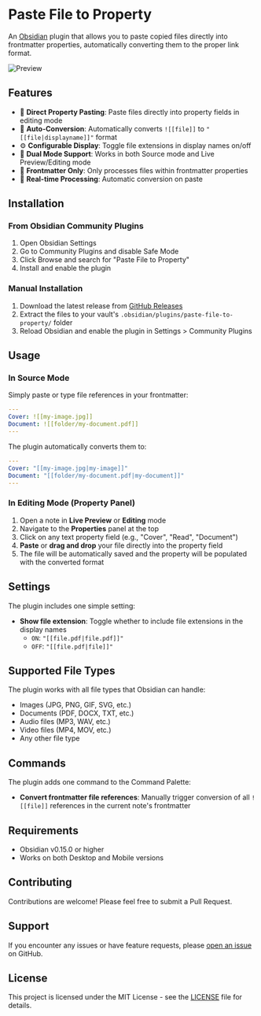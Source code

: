 # Paste File to Property

An [Obsidian](https://obsidian.md/) plugin that allows you to paste copied files directly into frontmatter properties, automatically converting them to the proper link format.

![Preview](https://github.com/user-attachments/assets/bd894cf8-7ffb-4a03-be7e-b81a85546f5e)

## Features

- 🎯 **Direct Property Pasting**: Paste files directly into property fields in editing mode
- 🔄 **Auto-Conversion**: Automatically converts `![[file]]` to `"[[file|displayname]]"` format
- ⚙️ **Configurable Display**: Toggle file extensions in display names on/off
- 📝 **Dual Mode Support**: Works in both Source mode and Live Preview/Editing mode
- 🎨 **Frontmatter Only**: Only processes files within frontmatter properties
- 🚀 **Real-time Processing**: Automatic conversion on paste

## Installation

### From Obsidian Community Plugins

1. Open Obsidian Settings
2. Go to Community Plugins and disable Safe Mode
3. Click Browse and search for "Paste File to Property"
4. Install and enable the plugin

### Manual Installation

1. Download the latest release from [GitHub Releases](https://github.com/ZeroMB/paste-file-to-property/releases)
2. Extract the files to your vault's `.obsidian/plugins/paste-file-to-property/` folder
3. Reload Obsidian and enable the plugin in Settings > Community Plugins

## Usage

### In Source Mode

Simply paste or type file references in your frontmatter:

```yaml
---
Cover: ![[my-image.jpg]]
Document: ![[folder/my-document.pdf]]
---
```

The plugin automatically converts them to:

```yaml
---
Cover: "[[my-image.jpg|my-image]]"
Document: "[[folder/my-document.pdf|my-document]]"
---
```

### In Editing Mode (Property Panel)

1. Open a note in **Live Preview** or **Editing** mode
2. Navigate to the **Properties** panel at the top
3. Click on any text property field (e.g., "Cover", "Read", "Document")
4. **Paste** or **drag and drop** your file directly into the property field
5. The file will be automatically saved and the property will be populated with the converted format

## Settings

The plugin includes one simple setting:

- **Show file extension**: Toggle whether to include file extensions in the display names
  - `ON`: `"[[file.pdf|file.pdf]]"`
  - `OFF`: `"[[file.pdf|file]]"`

## Supported File Types

The plugin works with all file types that Obsidian can handle:
- Images (JPG, PNG, GIF, SVG, etc.)
- Documents (PDF, DOCX, TXT, etc.)
- Audio files (MP3, WAV, etc.)
- Video files (MP4, MOV, etc.)
- Any other file type

## Commands

The plugin adds one command to the Command Palette:

- **Convert frontmatter file references**: Manually trigger conversion of all `![[file]]` references in the current note's frontmatter

## Requirements

- Obsidian v0.15.0 or higher
- Works on both Desktop and Mobile versions

## Contributing

Contributions are welcome! Please feel free to submit a Pull Request.

## Support

If you encounter any issues or have feature requests, please [open an issue](https://github.com/ZeroMB/paste-file-to-property/issues) on GitHub.

## License

This project is licensed under the MIT License - see the [LICENSE](LICENSE) file for details.

